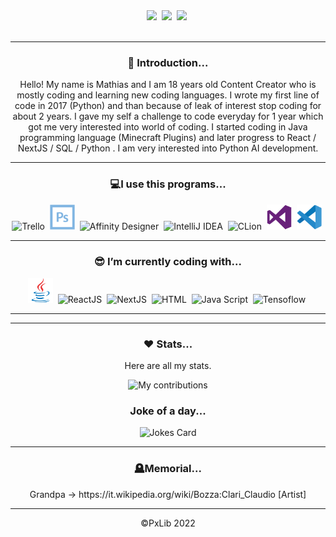 <div id="stats" align="center">
<img src="https://github.com/PxLib/SomeIcons/blob/main/GitAstroCat.png?raw=true" height="250"/>&nbsp;
<img src="https://github.com/PxLib/SomeIcons/blob/main/Business.png?raw=true"height="250"/>&nbsp;
<img src="https://github.com/PxLib/SomeIcons/blob/main/Casual.png?raw=true"height="250"/>&nbsp;
<div id="stats" align="center">
<img src="https://komarev.com/ghpvc/?username=PxLib&style=flat-square&color=blue" alt=""/>
  </div>
  </div>
  <hr>
<div id="Introduction" align="center">
  <h3>👋 Introduction...</h3>
Hello! My name is Mathias and I am 18 years old Content Creator who is mostly coding and learning new coding languages. I wrote my first line of code in 2017 (Python) and than because of leak of interest stop coding for about 2 years. I gave my self a challenge to code everyday for 1 year which got me very interested into world of coding. I started coding in Java programming language (Minecraft Plugins) and later progress to React /  NextJS / SQL / Python . I am very interested into Python AI development. 

<hr>
<h3> 💻I use this programs...</h3>
<div align="center">
    <img src="https://www.pinclipart.com/picdir/big/373-3734150_trello-clickup-trello-icon-png-clipart.png" title="Trello" alt="Trello" width="40" height="40"/>&nbsp;
    <img src="https://raw.githubusercontent.com/devicons/devicon/1119b9f84c0290e0f0b38982099a2bd027a48bf1/icons/photoshop/photoshop-line.svg" title="Photoshop" alt="Photoshop" width="40" height="40"/>&nbsp;
  <img src="https://cdn.serif.com/affinity/img/global/logos/affinity-designer-icon-090520190839.svg" title="Affinity Designer" alt="Affinity Designer" width="40" height="40"/>&nbsp;
    <img src="https://www.jetbrains.com/idea/img/idea-edu.svg" title="IntelliJ IDEA" alt="IntelliJ IDEA" width="40" height="40"/>&nbsp;
  <img src="https://resources.jetbrains.com/storage/products/clion/img/meta/clion_logo_300x300.png" title="CLion" alt="CLion" width="40" height="40"/>&nbsp;
    <img src="https://raw.githubusercontent.com/devicons/devicon/1119b9f84c0290e0f0b38982099a2bd027a48bf1/icons/visualstudio/visualstudio-plain.svg" title="Visual Studio" alt="Visual Studio" width="40" height="40"/>&nbsp;
  <img src="https://raw.githubusercontent.com/devicons/devicon/1119b9f84c0290e0f0b38982099a2bd027a48bf1/icons/vscode/vscode-original.svg" title="Visual Studio Code" alt="Visual Studio Code" width="40" height="40"/>&nbsp;
</div>
  <hr>
  <div align="center">
 <h3>😎 I’m currently coding with...</h3>

  </div>
  <div align="center">
  <img src="https://raw.githubusercontent.com/devicons/devicon/1119b9f84c0290e0f0b38982099a2bd027a48bf1/icons/java/java-original.svg" title="Java" alt="Java" width="40" height="40"/>&nbsp;
    <img src="https://upload.wikimedia.org/wikipedia/commons/thumb/a/a7/React-icon.svg/1200px-React-icon.svg.png" title="ReactJS" alt="ReactJS" width="40" height="40"/>&nbsp;
    <img src="https://bestofjs.org/logos/nextjs.dark.svg" title="NextJS" alt="NextJS" width="40" height="40"/>&nbsp;
    <img src="https://seeklogo.com/images/H/html5-without-wordmark-color-logo-14D252D878-seeklogo.com.png" title="HTML" alt="HTML" width="40" height="40"/>&nbsp;
    <img src="https://www.seekpng.com/png/full/80-803501_javascript-logo-logo-de-java-script-png.png" title="Java Script" alt="Java Script" width="40" height="40"/>&nbsp;
    <img src="https://upload.wikimedia.org/wikipedia/commons/thumb/2/2d/Tensorflow_logo.svg/1200px-Tensorflow_logo.svg.png" title="Tensoflow" alt="Tensoflow" width="40" height="40"/>&nbsp;
</div>
 <hr>
    
    
  <div align="center">
  <hr>
    <h3>❤️ Stats...</h3>
       <p>Here are all my stats.</p>

![My contributions](https://github-readme-stats.vercel.app/api?username=PxLib&show_icons=true&theme=discord_old_blurple)

<article align="center">
  <h3>Joke of a day...</h3>
  
<img src="https://readme-jokes.vercel.app/api" alt="Jokes Card" />

  </article>
    <article align="center">
<div align="center">
<hr>
<article align="center">
<div align="center">
  <h3>🪦Memorial...</h3>
 <p>Grandpa -> https://it.wikipedia.org/wiki/Bozza:Clari_Claudio [Artist] </p>
  </div>
  </article>
  <hr>
  <p align="center">
    &copy;PxLib 2022
</p>

